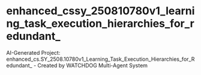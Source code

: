 # enhanced_cssy_250810780v1_learning_task_execution_hierarchies_for_redundant_
AI-Generated Project: enhanced_cs.SY_2508.10780v1_Learning_Task_Execution_Hierarchies_for_Redundant_ - Created by WATCHDOG Multi-Agent System
